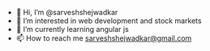 - 👋 Hi, I’m @sarveshshejwadkar
- 👀 I’m interested in web development and stock markets
- 🌱 I’m currently learning angular js
- 📫 How to reach me sarveshshejwadkar@gmail.com

<!---
sarveshshejwadkar/sarveshshejwadkar is a ✨ special ✨ repository because its `README.md` (this file) appears on your GitHub profile.
You can click the Preview link to take a look at your changes.
--->
